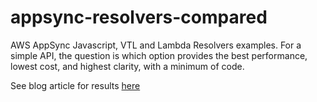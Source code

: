 # appsync-resolvers-compared

AWS AppSync Javascript, VTL and Lambda Resolvers examples. For a simple API, the question is which option provides the best performance, lowest cost, and highest clarity, with a minimum of code.

See blog article for results [here](http://cliento.ca/fr/posts/Moins-de-code-de-collage-avec-Appsync-Javascript-Resolvers)
